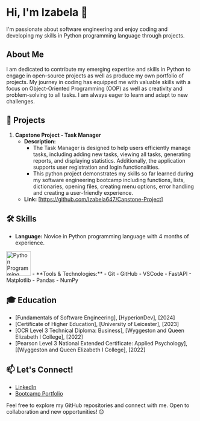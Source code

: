 # Hi, I'm Izabela 👋 

I'm passionate about software engineering and enjoy coding and developing my skills in Python programming language through projects.

## About Me

I am dedicated to contribute my emerging expertise and skills in Python to engage in open-source projects as well as produce my own portfolio of projects.
My journey in coding has equipped me with valuable skills with a focus on Object-Oriented Programming (OOP) as well as creativity and problem-solving to
all tasks. I am always eager to learn and adapt to new challenges.

## 🚀 Projects

1. **Capstone Project - Task Manager**
   - **Description:** 
     - The Task Manager is designed to help users efficiently manage tasks, including adding new tasks, viewing all tasks, generating reports, and 
         displaying statistics. Additionally, the application supports user registration and login functionalities.
      - This python project demonstrates my skills so far learned during my software engineering bootcamp including functions, lists, dictionaries, opening files, creating menu options, error 
          handling and creating a user-friendly experience.
   - **Link:** [https://github.com/Izabela647/Capstone-Project]


## 🛠️ Skills
- **Language:**
  Novice in Python programming language with 4 months of experience.
<img src="https://scontent-lhr8-1.xx.fbcdn.net/v/t39.30808-6/305399101_460902752743100_2440325437397422165_n.png?_nc_cat=108&ccb=1-7&_nc_sid=5f2048&_nc_ohc=mCkOvl5GXIQAX_fWg9j&_nc_ht=scontent-lhr8-1.xx&oh=00_AfAx-jmUkxBEPrfriD_XtW4EGHI4Z4KkTcg-GGCBwrDbfw&oe=65F18D6A" alt="Python Programming" width="65"/>
- **Tools & Technologies:**
   - Git
   - GitHub
   - VSCode
   - FastAPI
   - Matplotlib
   - Pandas
   - NumPy

## 🎓 Education
- [Fundamentals of Software Engineering], [HyperionDev], [2024]
- [Certificate of Higher Education], [University of Leicester], [2023]
- [OCR Level 3 Technical Diploma: Business], [Wyggeston and Queen Elizabeth I College], [2022]
- [Pearson Level 3 National Extended Certificate: Applied Psychology], [[Wyggeston and Queen Elizabeth I College], [2022]

## 📫 Let's Connect!

- [LinkedIn](linkedin.com/in/izabela-j-b5a79b213)
- [Bootcamp Portfolio](https://www.hyperiondev.com/portfolio/IJ23090010165/)

Feel free to explore my GitHub repositories and connect with me. Open to collaboration and new opportunities! 😊


